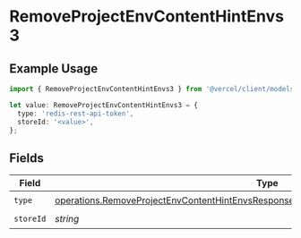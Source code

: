 # RemoveProjectEnvContentHintEnvs3

## Example Usage

```typescript
import { RemoveProjectEnvContentHintEnvs3 } from '@vercel/client/models/operations';

let value: RemoveProjectEnvContentHintEnvs3 = {
  type: 'redis-rest-api-token',
  storeId: '<value>',
};
```

## Fields

| Field     | Type                                                                                                                                                                                             | Required           | Description |
| --------- | ------------------------------------------------------------------------------------------------------------------------------------------------------------------------------------------------ | ------------------ | ----------- |
| `type`    | [operations.RemoveProjectEnvContentHintEnvsResponse200ApplicationJSONResponseBody23Type](../../models/operations/removeprojectenvcontenthintenvsresponse200applicationjsonresponsebody23type.md) | :heavy_check_mark: | N/A         |
| `storeId` | _string_                                                                                                                                                                                         | :heavy_check_mark: | N/A         |
